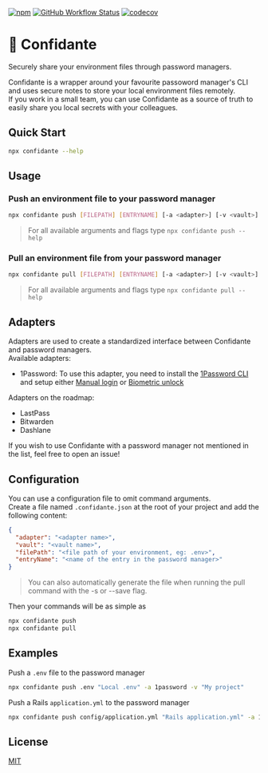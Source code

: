 [![npm](https://img.shields.io/npm/v/confidante)](https://www.npmjs.com/package/confidante)
[![GitHub Workflow Status](https://img.shields.io/github/actions/workflow/status/reegodev/confidante/unit-tests.yml)](https://github.com/reegodev/confidante/actions)
[![codecov](https://codecov.io/gh/reegodev/confidante/branch/main/graph/badge.svg?token=7SPPSMLVT4)](https://codecov.io/gh/reegodev/confidante)

# 🔐 Confidante
Securely share your environment files through password managers.

Confidante is a wrapper around your favourite passoword manager's CLI and uses secure notes to store your local environment files remotely.<br>
If you work in a small team, you can use Confidante as a source of truth to easily share you local secrets with your colleagues.

## Quick Start

```bash
npx confidante --help
```

## Usage

### Push an environment file to your password manager

```bash
npx confidante push [FILEPATH] [ENTRYNAME] [-a <adapter>] [-v <vault>]
```

> For all available arguments and flags type `npx confidante push --help`

### Pull an environment file from your password manager

```bash
npx confidante pull [FILEPATH] [ENTRYNAME] [-a <adapter>] [-v <vault>]
```

> For all available arguments and flags type `npx confidante pull --help`

## Adapters

Adapters are used to create a standardized interface between Confidante and password managers.<br>
Available adapters:  

- 1Password: To use this adapter, you need to install the [1Password CLI](https://1password.com/downloads/command-line/) and setup either [Manual login](https://developer.1password.com/docs/cli/sign-in-manually) or [Biometric unlock](https://developer.1password.com/docs/cli/about-biometric-unlock)

Adapters on the roadmap:

- LastPass
- Bitwarden
- Dashlane

If you wish to use Confidante with a password manager not mentioned in the list, feel free to open an issue!


## Configuration

You can use a configuration file to omit command arguments.<br>
Create a file named `.confidante.json` at the root of your project and add the following content:

```json
{
  "adapter": "<adapter name>",
  "vault": "<vault name>",
  "filePath": "<file path of your environment, eg: .env>",
  "entryName": "<name of the entry in the password manager>"
}
```

> You can also automatically generate the file when running the pull command with the -s or --save flag.

Then your commands will be as simple as
  
```bash
npx confidante push
npx confidante pull
```

## Examples

Push a `.env` file to the password manager

```bash
npx confidante push .env "Local .env" -a 1password -v "My project"
````

Push a Rails `application.yml` to the password manager

```bash
npx confidante push config/application.yml "Rails application.yml" -a 1password -v "My project"
```

## License

[MIT](https://opensource.org/licenses/MIT)

